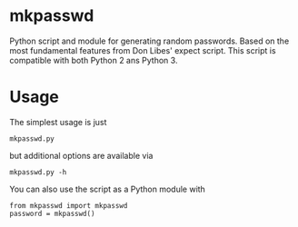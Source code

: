 # mkpasswd

Python script and module for generating random passwords. Based on the most
fundamental features from Don Libes' expect script. This script is compatible 
with both Python 2 ans Python 3.

# Usage

The simplest usage is just

    mkpasswd.py

but additional options are available via

    mkpasswd.py -h

You can also use the script as a Python module with

    from mkpasswd import mkpasswd
    password = mkpasswd()
    